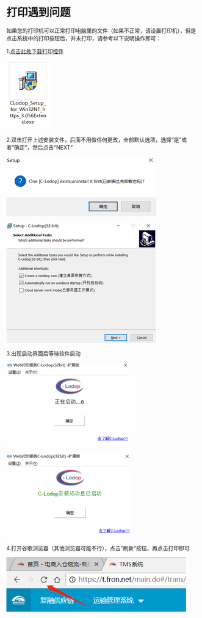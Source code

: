 # 打印遇到问题

如果您的打印机可以正常打印电脑里的文件（如果不正常，请设置打印机），但是点击系统中的打印按钮后，并未打印，请参考以下说明操作即可：

1.[点击此处下载打印控件](https://www.fron.net/print/install_lodop32.exe)

![](.gitbook/assets/image.png)

2.双击打开上述安装文件，后面不用做任何更改，全部默认选项，选择“是”或者“确定”，然后点击“NEXT”

![](.gitbook/assets/image%20%281%29.png)

![](.gitbook/assets/image%20%282%29.png)

3.出现启动界面后等待软件启动

![](.gitbook/assets/image%20%283%29.png)

![](.gitbook/assets/image%20%285%29.png)

4.打开谷歌浏览器（其他浏览器可能不行），点击“刷新”按钮，再点击打印即可

![](.gitbook/assets/image%20%286%29.png)

